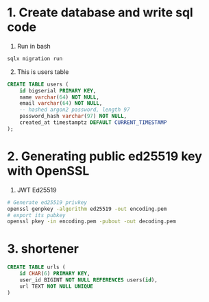 # 1. Create database and write sql code

1. Run in bash
```bash
sqlx migration run
```

2. This is users table
```sql
CREATE TABLE users (
    id bigserial PRIMARY KEY,
    name varchar(64) NOT NULL,
    email varchar(64) NOT NULL,
    -- hashed argon2 password, length 97
    password_hash varchar(97) NOT NULL,
    created_at timestamptz DEFAULT CURRENT_TIMESTAMP
);
```

# 2. Generating public ed25519 key with OpenSSL

1. JWT Ed25519
```bash
# Generate ed25519 privkey
openssl genpkey -algorithm ed25519 -out encoding.pem
# export its pubkey
openssl pkey -in encoding.pem -pubout -out decoding.pem
```

# 3. shortener
```sql
CREATE TABLE urls (
    id CHAR(6) PRIMARY KEY,
    user_id BIGINT NOT NULL REFERENCES users(id),
    url TEXT NOT NULL UNIQUE
)
```
